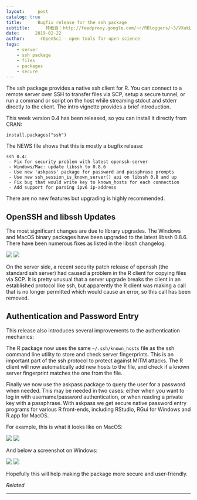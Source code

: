 ```yaml
---
layout:     post
catalog: true
title:      Bugfix release for the ssh package
subtitle:      转载自：http://feedproxy.google.com/~r/RBloggers/~3/VXukL1ZcEks/
date:      2019-02-22
author:      rOpenSci - open tools for open science
tags:
    - server
    - ssh package
    - files
    - packages
    - secure
---
```






The ssh package provides a native ssh client for R. You can connect to a remote server over SSH to transfer files via SCP, setup a secure tunnel, or run a command or script on the host while streaming stdout and stderr directly to the client. The intro vignette provides a brief introduction.

This week version 0.4 has been released, so you can install it directly from CRAN:

```
install.packages("ssh")

```

The NEWS file shows that this is mostly a bugfix release:

```
ssh 0.4:
 - Fix for security problem with latest openssh-server
 - Windows/Mac: update libssh to 0.8.6
 - Use new 'askpass' package for password and passphrase prompts
 - Use new ssh_session_is_known_server() api on libssh 0.8 and up
 - Fix bug that would write key to known_hosts for each connection
 - Add support for parsing ipv6 ip-address

```

There are no new features but upgrading is highly recommended.

## OpenSSH and libssh Updates

The most significant changes are due to library upgrades. The Windows and MacOS binary packages have been upgraded to the latest libssh 0.8.6. There have been numerous fixes as listed in the libssh changelog.

![](https://i2.wp.com/www.libssh.org/wp-content/uploads/2015/01/libssh2.png?w=456&ssl=1)
![](https://i2.wp.com/www.libssh.org/wp-content/uploads/2015/01/libssh2.png?w=456&ssl=1)


On the server side, a recent security patch release of openssh (the standard ssh server) had caused a problem in the R client for copying files via SCP. It is pretty unusual that a server upgrade breaks the client in an established protocol like ssh, but apparently the R client was making a call that is no longer permitted which would cause an error, so this call has been removed.

## Authentication and Password Entry

This release also introduces several improvements to the authentication mechanics:

The R package now uses the same `~/.ssh/known_hosts` file as the ssh command line utility to store and check server fingerprints. This is an important part of the ssh protocol to protect against MITM attacks. The R client will now automatically add new hosts to the file, and check if a known server fingerprint matches the one from the file.

Finally we now use the askpass package to query the user for a password when needed. This may be needed in two cases: either when you want to log in with username/password authentication, or when reading a private key with a passphrase. With askpass we get secure native password entry programs for various R front-ends, including RStudio, RGui for Windows and R.app for MacOS.

For example, this is what it looks like on MacOS:

![](https://i0.wp.com/i.imgur.com/DlZtQrm.png?w=456&ssl=1)
![](https://i0.wp.com/i.imgur.com/DlZtQrm.png?w=456&ssl=1)


And below a screenshot on Windows:

![](https://i1.wp.com/i.imgur.com/VNmDmUO.png?w=456&ssl=1)
![](https://i1.wp.com/i.imgur.com/VNmDmUO.png?w=456&ssl=1)


Hopefully this will help making the package more secure and user-friendly.


*Related*








---
